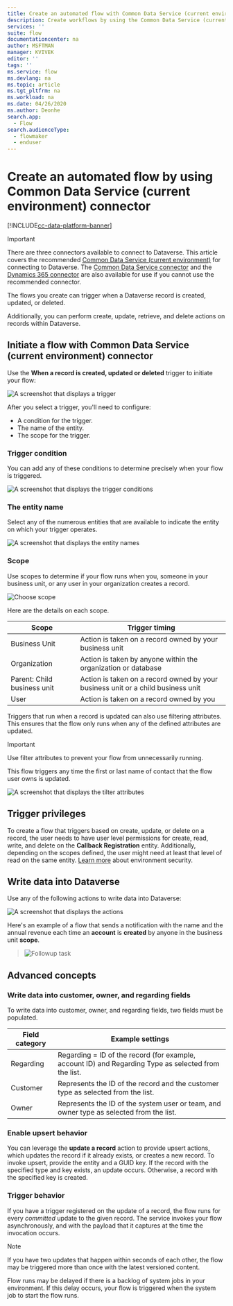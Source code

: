 ```yaml
---
title: Create an automated flow with Common Data Service (current environment) connector| Microsoft Docs
description: Create workflows by using the Common Data Service (current environment) connector and Power Automate
services: ''
suite: flow
documentationcenter: na
author: MSFTMAN
manager: KVIVEK
editor: ''
tags: ''
ms.service: flow
ms.devlang: na
ms.topic: article
ms.tgt_pltfrm: na
ms.workload: na
ms.date: 04/26/2020
ms.author: Deonhe
search.app: 
  - Flow
search.audienceType: 
  - flowmaker
  - enduser
---
```

# Create an automated flow by using Common Data Service (current environment) connector

[!INCLUDE[cc-data-platform-banner](./includes/cc-data-platform-banner.md)]

>[!IMPORTANT]
>There are three connectors available to connect to Dataverse. This article covers the recommended [Common Data Service (current environment)](./connection-cds.md) for connecting to Dataverse. The [Common Data Service connector](./connection-cds.md) and the [Dynamics 365 connector](https://docs.microsoft.com/connectors/dynamicscrmonline/) are also available for use if you cannot use the recommended connector.


The flows you create can trigger when a Dataverse record is created, updated, or deleted.

Additionally, you can perform create, update, retrieve, and delete actions on records within Dataverse.

## Initiate a flow with Common Data Service (current environment) connector

Use the **When a record is created, updated or deleted** trigger to initiate your flow:

   ![A screenshot that displays a trigger](./media/cds-connector-native/native-trigger.png)

After you select a trigger, you'll need to configure:

- A condition for the trigger.
- The name of the entity.
- The scope for the trigger.

### Trigger condition

You can add any of these conditions to determine precisely when your flow is triggered.

   ![A screenshot that displays the trigger conditions](./media/cds-connector-native/trigger-conditions.png)

### The entity name

Select any of the numerous entities that are available to indicate the entity on which your trigger operates.

   ![A screenshot that displays the entity names](./media/cds-connector-native/entity-names.png)

### Scope

Use scopes to determine if your flow runs when you, someone in your business unit, or any user in your organization creates a record.

![Choose scope](./media/cds-connector-native/scopes.png)

Here are the details on each scope.

|Scope|Trigger timing|
| --- | --- |
|Business Unit|Action is taken on a record owned by your business unit|
|Organization|Action is taken by anyone within the organization or database|
|Parent: Child business unit|Action is taken on a record owned by your business unit or a child business unit|
|User|Action is taken on a record owned by you|


Triggers that run when a record is updated can also use filtering attributes. This ensures that the flow only runs when any of the defined attributes are updated.

> [!IMPORTANT]
> Use filter attributes to prevent your flow from unnecessarily running.

This flow triggers any time the first or last name of contact that the flow user owns is updated.

![A screenshot that displays the tilter attributes](./media/cds-connector-native/filtering-attributes.png)

## Trigger privileges

To create a flow that triggers based on create, update, or delete on a record, the user needs to have user level permissions for create, read, write, and delete on the **Callback Registration** entity. Additionally, depending on the scopes defined, the user might need at least that level of read on the same entity.  [Learn more](https://docs.microsoft.com/power-platform/admin/database-security) about environment security.

## Write data into Dataverse

Use any of the following actions to write data into Dataverse:

![A screenshot that displays the actions](./media/cds-connector-native/actions.png)

Here's an example of a flow that sends a notification with the name and the annual revenue each time an **account** is **created** by anyone in the business unit **scope**.

> ![Followup task](./media/cds-connector-native/example-flow.png)

## Advanced concepts

### Write data into customer, owner, and regarding fields

To write data into customer, owner, and regarding fields, two fields must be populated.

| Field category | Example settings |
| --- | --- |
| Regarding | Regarding = ID of the record (for example, account ID) and Regarding Type as selected from the list. |
| Customer | Represents the ID of the record and the customer type as selected from the list. |
| Owner | Represents the ID of the system user or team, and owner type as selected from the list. |

### Enable upsert behavior

You can leverage the **update a record** action to provide upsert actions, which updates the record if it already exists, or creates a new record. To invoke upsert, provide the entity and a GUID key. If the record with the specified type and key exists, an update occurs. Otherwise, a record with the specified key is created.

### Trigger behavior

If you have a trigger registered on the update of a record, the flow runs for every *committed* update to the given record. The service invokes your flow asynchronously, and with the payload that it captures at the time the invocation occurs.

> [!NOTE]
> If you have two updates that happen within seconds of each other, the flow may be triggered more than once with the latest versioned content.

Flow runs may be delayed if there is a backlog of system jobs in your environment. If this delay occurs, your flow is triggered when the system job to start the flow runs.



